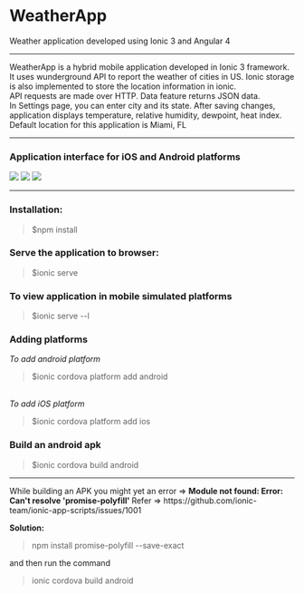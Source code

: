 # WeatherApp
Weather application developed using Ionic 3 and Angular 4
<hr>
WeatherApp is a hybrid mobile application developed in Ionic 3 framework. It uses wunderground API to report the weather of cities in US. Ionic storage is also implemented to store the location information in ionic.<br/>
API requests are made over HTTP. Data feature returns JSON data.<br/>
In Settings page, you can enter city and its state. After saving changes, application displays temperature, relative humidity, dewpoint, heat index. Default location for this application is Miami, FL

<hr>
<h3>Application interface for iOS and Android platforms</h3>
<img src = "https://github.com/patilankita79/WeatherApp/blob/master/Screenshots/Screenshot%202017-09-14%2011.38.08.png" />
<img src = "https://github.com/patilankita79/WeatherApp/blob/master/Screenshots/Screenshot%202017-09-14%2011.37.35.png" />
<img src = "https://github.com/patilankita79/WeatherApp/blob/master/Screenshots/Screenshot%202017-09-14%2011.37.56.png" />
<hr>
<h3>Installation: </h3>
<blockquote>$npm install</blockquote>

<h3>Serve the application to browser: </h3>
<blockquote>$ionic serve</blockquote>


<h3>To view application in mobile simulated platforms</h3>
<blockquote>$ionic serve --l</blockquote>

<h3>Adding platforms </h3>

<i>To add android platform</i><br/>
<blockquote>$ionic cordova platform add android</blockquote>
<br/>
<i>To add iOS platform</i><br/>
<blockquote>$ionic cordova platform add ios</blockquote>
<h3>Build an android apk</h3>
<blockquote>$ionic cordova build android</blockquote>
<hr> 
While building an APK you might yet an error => <strong>Module not found: Error: Can't resolve 'promise-polyfill' </strong>
Refer => https://github.com/ionic-team/ionic-app-scripts/issues/1001

<b>Solution: </b>
<blockquote>npm install promise-polyfill --save-exact</blockquote>

and then run the command
<blockquote>ionic cordova build android</blockquote>
